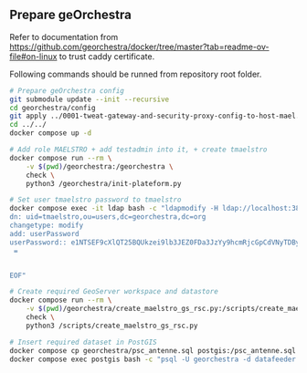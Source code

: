 ## Prepare geOrchestra

Refer to documentation from https://github.com/georchestra/docker/tree/master?tab=readme-ov-file#on-linux to trust caddy certificate.

Following commands should be runned from repository root folder.

```bash
# Prepare geOrchestra config
git submodule update --init --recursive
cd georchestra/config
git apply ../0001-tweat-gateway-and-security-proxy-config-to-host-mael.patch
cd ../../
docker compose up -d

# Add role MAELSTRO + add testadmin into it, + create tmaelstro
docker compose run --rm \
    -v $(pwd)/georchestra:/georchestra \
    check \
    python3 /georchestra/init-plateform.py

# Set user tmaelstro password to tmaelstro
docker compose exec -it ldap bash -c "ldapmodify -H ldap://localhost:389 -D cn=admin,dc=georchestra,dc=org -w secret  << EOF
dn: uid=tmaelstro,ou=users,dc=georchestra,dc=org
changetype: modify
add: userPassword
userPassword:: e1NTSEF9cXlQT25BQUkzei9lb3JEZ0FDa3JzYy9hcmRjcGpCdVNyTDBya3c9PQ=
 =


EOF"

# Create required GeoServer workspace and datastore
docker compose run --rm \
    -v $(pwd)/georchestra/create_maelstro_gs_rsc.py:/scripts/create_maelstro_gs_rsc.py \
    check \
    python3 /scripts/create_maelstro_gs_rsc.py

# Insert required dataset in PostGIS
docker compose cp georchestra/psc_antenne.sql postgis:/psc_antenne.sql
docker compose exec postgis bash -c "psql -U georchestra -d datafeeder < psc_antenne.sql"
```
